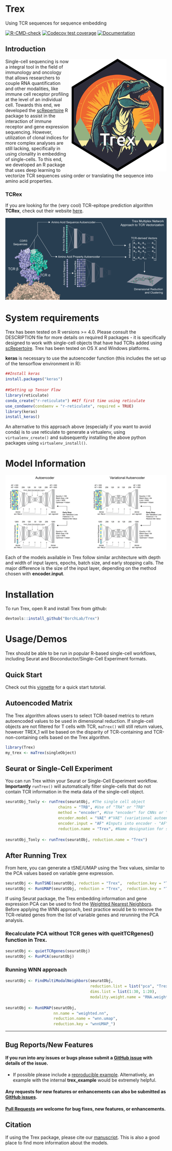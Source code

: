 # Trex
Using TCR sequences for sequence embedding

<!-- badges: start -->
[![R-CMD-check](https://github.com/ncborcherding/Trex/actions/workflows/R-CMD-check.yaml/badge.svg)](https://github.com/ncborcherding/Trex/actions/workflows/R-CMD-check.yaml)
[![Codecov test coverage](https://codecov.io/gh/ncborcherding/Trex/graph/badge.svg)](https://app.codecov.io/gh/ncborcherding/Trex?branch=master)
[![Documentation](https://img.shields.io/badge/docs-stable-blue.svg)](https://www.borch.dev/uploads/screpertoire/articles/trex)
<!-- badges: end -->

## Introduction

<img align="right" src="https://github.com/BorchLab/Trex/blob/main/www/trex_hex.png" width="305" height="352">

Single-cell sequencing is now a integral tool in the field of immunology and oncology that allows researchers to couple RNA quantification and other modalities, 
like immune cell receptor profiling at the level of an individual cell. Towards this end, we developed the [scRepertoire](https://github.com/BorchLab/scRepertoire) 
R package to assist in the interaction of immune receptor and gene expression sequencing. However, utilization of clonal indices for more complex analyses are still lacking, specifically in using clonality in embedding of single-cells. To this end, we developed an R package that uses deep learning to vectorize TCR sequences using order or translating the sequence into amino acid properties.

### TCRex
If you are looking for the (very cool) TCR-epitope prediction algorithm **TCRex**, check out their website [here](https://tcrex.biodatamining.be/).

<img align="center" src="https://github.com/BorchLab/Trex/blob/dev/www/graphicalAbstract.png">

# System requirements 

Trex has been tested on R versions >= 4.0. Please consult the DESCRIPTION file for more details on required R packages - it is specifically designed to work with single-cell objects that have had TCRs added using [scRepertoire](https://github.com/BorchLab/scRepertoire). Trex has been tested on OS X and Windows platforms.

**keras** is necessary to use the autoencoder function (this includes the set up of the tensorflow environment in R):

```r
##Install keras
install.packages("keras")

##Setting up Tensor Flow
library(reticulate)
conda_create("r-reticulate") ##If first time using reticulate
use_condaenv(condaenv = "r-reticulate", required = TRUE)
library(keras)
install_keras()
```

An alternative to this approach above (especially if you want to avoid conda) is to use reticulate to generate a virtualenv, using ```virtualenv_create()``` and subsequently installing the above python packages using ```virtualenv_install()```.

# Model Information 
<img align="center" src="https://github.com/BorchLab/Trex/blob/dev/www/training_info.png">

Each of the models available in Trex follow similar architecture with depth and width of input layers, epochs, batch size, and early stopping calls. The major difference is the size of the input layer, depending on the method chosen with **encoder.input**. 

# Installation

To run Trex, open R and install Trex from github: 

```r
devtools::install_github("BorchLab/Trex")
```
# Usage/Demos

Trex should be able to be run in popular R-based single-cell workflows, including Seurat and Bioconductor/Single-Cell Experiment formats.

## Quick Start 

Check out this [vignette](https://www.borch.dev/uploads/screpertoire/articles/trex) for a quick start tutorial. 

## Autoencoded Matrix

The Trex algorithm allows users to select TCR-based metrics to return autoencoded values to be used in dimensional reduction. If single-cell objects are not filtered for T cells with TCR,  `maTrex()` will still return values, however TREX_1 will be based on the disparity of TCR-containing and TCR-non-containing cells based on the Trex algorithm. 

```r
library(Trex)
my_trex <- maTrex(singleObject)
```

## Seurat or Single-Cell Experiment

You can run Trex within your Seurat or Single-Cell Experiment workflow. **Importantly** `runTrex()` will automatically filter single-cells that do not contain TCR information in the meta data of the single-cell object. 

```r
seuratObj_Tonly <- runTrex(seuratObj, #The single cell object
                       chains = "TRB", #Use of "TRA" or "TRB" 
                       method = "encoder", #Use "encoder" for CNNs or "geometric" geometric-based transformation
                       encoder.model = "VAE" #"VAE" (variational autoencoder) or "AE" (autoencoder)
                       encoder.input = "AF" #Inputs into encoder - "AF", "KF", "both", "OHE
                       reduction.name = "Trex", #Name designation for slot in single-cell object)
                   
seuratObj_Tonly <- runTrex(seuratObj, reduction.name = "Trex")
```

## After Running Trex

From here, you can generate a tSNE/UMAP using the Trex values, similar to the PCA values based on variable gene expression.

```r
seuratObj <- RunTSNE(seuratObj, reduction = "Trex",  reduction.key = "Trex_")
seuratObj <- RunUMAP(seuratObj, reduction = "Trex",  reduction.key = "Trex_")
```

If using Seurat package, the Trex embedding information and gene expression PCA can be used to find the [Weighted Nearest Neighbors](https://pubmed.ncbi.nlm.nih.gov/34062119/). Before applying the WNN approach, best practice would be to remove the TCR-related genes from the list of variable genes and rerunning the PCA analysis. 

### Recalculate PCA without TCR genes with queitTCRgenes() function in Trex.
```r
seuratObj <- quietTCRgenes(seuratObj)
seuratObj <- RunPCA(seuratObj)
```

### Running WNN approach
```r
seuratObj <- FindMultiModalNeighbors(seuratObj, 
                                     reduction.list = list("pca", "Trex"), 
                                     dims.list = list(1:30, 1:20), 
                                     modality.weight.name = "RNA.weight")
                                     
seuratObj <- RunUMAP(seuratObj, 
                     nn.name = "weighted.nn", 
                     reduction.name = "wnn.umap", 
                     reduction.key = "wnnUMAP_")
```
***
## Bug Reports/New Features

#### If you run into any issues or bugs please submit a [GitHub issue](https://github.com/BorchLab/Trex/issues) with details of the issue.

- If possible please include a [reproducible example](https://reprex.tidyverse.org/). 
Alternatively, an example with the internal **trex_example** would 
be extremely helpful.

#### Any requests for new features or enhancements can also be submitted as [GitHub issues](https://github.com/BorchLab/Trex/issues).

#### [Pull Requests](https://github.com/BorchLab/Trex/pulls) are welcome for bug fixes, new features, or enhancements.

## Citation
If using the Trex package, please cite our [manuscript](https://pubmed.ncbi.nlm.nih.gov/39164479/). This is also a good place to find more information about the models.



